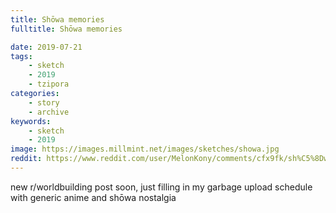 ```yaml
---
title: Shōwa memories
fulltitle: Shōwa memories

date: 2019-07-21
tags:
    - sketch
    - 2019
    - tzipora
categories:
    - story
    - archive
keywords:
    - sketch
    - 2019
image: https://images.millmint.net/images/sketches/showa.jpg
reddit: https://www.reddit.com/user/MelonKony/comments/cfx9fk/sh%C5%8Dwa_memories/
---
```


new r/worldbuilding post soon, just filling in my garbage upload schedule with generic anime and shōwa nostalgia
